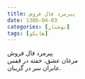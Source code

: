 ```yaml
---
title: پیرمرد فال فروش
date: 1386-04-03
categories: [نوشتار]
tags: [هایکو]
---
```


پیرمرد فال فروش  
مرغان عشق، خفته در قفس  
عابران سر در گریبان.
